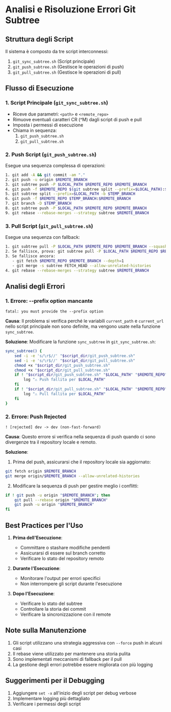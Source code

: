 # Analisi e Risoluzione Errori Git Subtree

## Struttura degli Script

Il sistema è composto da tre script interconnessi:

1. `git_sync_subtree.sh` (Script principale)
2. `git_push_subtree.sh` (Gestisce le operazioni di push)
3. `git_pull_subtree.sh` (Gestisce le operazioni di pull)

## Flusso di Esecuzione

### 1. Script Principale (`git_sync_subtree.sh`)
- Riceve due parametri: `<path>` e `<remote_repo>`
- Rimuove eventuali caratteri CR (^M) dagli script di push e pull
- Imposta i permessi di esecuzione
- Chiama in sequenza:
  1. `git_push_subtree.sh`
  2. `git_pull_subtree.sh`

### 2. Push Script (`git_push_subtree.sh`)
Esegue una sequenza complessa di operazioni:
```bash
1. git add -A && git commit -am "."
2. git push -u origin $REMOTE_BRANCH
3. git subtree push -P $LOCAL_PATH $REMOTE_REPO $REMOTE_BRANCH
4. git push -f $REMOTE_REPO $(git subtree split --prefix=$LOCAL_PATH):$REMOTE_BRANCH
5. git subtree split --prefix=$LOCAL_PATH -b $TEMP_BRANCH
6. git push -f $REMOTE_REPO $TEMP_BRANCH:$REMOTE_BRANCH
7. git branch -D $TEMP_BRANCH
8. git subtree push -P $LOCAL_PATH $REMOTE_REPO $REMOTE_BRANCH
9. git rebase --rebase-merges --strategy subtree $REMOTE_BRANCH
```

### 3. Pull Script (`git_pull_subtree.sh`)
Esegue una sequenza con fallback:
```bash
1. git subtree pull -P $LOCAL_PATH $REMOTE_REPO $REMOTE_BRANCH --squash
2. Se fallisce, prova: git subtree pull -P $LOCAL_PATH $REMOTE_REPO $REMOTE_BRANCH
3. Se fallisce ancora:
   - git fetch $REMOTE_REPO $REMOTE_BRANCH --depth=1
   - git merge -s subtree FETCH_HEAD --allow-unrelated-histories
4. git rebase --rebase-merges --strategy subtree $REMOTE_BRANCH
```

## Analisi degli Errori

### 1. Errore: --prefix option mancante
```
fatal: you must provide the --prefix option
```
**Causa**: Il problema si verifica perché le variabili `current_path` e `current_url` nello script principale non sono definite, ma vengono usate nella funzione `sync_subtree`.

**Soluzione**:
Modificare la funzione `sync_subtree` in `git_sync_subtree.sh`:
```bash
sync_subtree() {
    sed -i -e 's/\r$//' "$script_dir/git_push_subtree.sh"
    sed -i -e 's/\r$//' "$script_dir/git_pull_subtree.sh"
    chmod +x "$script_dir/git_push_subtree.sh"
    chmod +x "$script_dir/git_pull_subtree.sh"
    if ! "$script_dir/git_push_subtree.sh" "$LOCAL_PATH" "$REMOTE_REPO" ; then
        log "⚠️ Push fallita per $LOCAL_PATH"
    fi
    if ! "$script_dir/git_pull_subtree.sh" "$LOCAL_PATH" "$REMOTE_REPO" ; then
        log "⚠️ Pull fallita per $LOCAL_PATH"
    fi
}
```

### 2. Errore: Push Rejected
```
! [rejected] dev -> dev (non-fast-forward)
```
**Causa**: Questo errore si verifica nella sequenza di push quando ci sono divergenze tra il repository locale e remoto.

**Soluzione**:
1. Prima del push, assicurarsi che il repository locale sia aggiornato:
```bash
git fetch origin $REMOTE_BRANCH
git merge origin/$REMOTE_BRANCH --allow-unrelated-histories
```

2. Modificare la sequenza di push per gestire meglio i conflitti:
```bash
if ! git push -u origin "$REMOTE_BRANCH"; then
    git pull --rebase origin "$REMOTE_BRANCH"
    git push -u origin "$REMOTE_BRANCH"
fi
```

## Best Practices per l'Uso

1. **Prima dell'Esecuzione**:
   - Committare o stashare modifiche pendenti
   - Assicurarsi di essere sul branch corretto
   - Verificare lo stato del repository remoto

2. **Durante l'Esecuzione**:
   - Monitorare l'output per errori specifici
   - Non interrompere gli script durante l'esecuzione

3. **Dopo l'Esecuzione**:
   - Verificare lo stato del subtree
   - Controllare la storia dei commit
   - Verificare la sincronizzazione con il remote

## Note sulla Manutenzione

1. Gli script utilizzano una strategia aggressiva con `--force` push in alcuni casi
2. Il rebase viene utilizzato per mantenere una storia pulita
3. Sono implementati meccanismi di fallback per il pull
4. La gestione degli errori potrebbe essere migliorata con più logging

## Suggerimenti per il Debugging

1. Aggiungere `set -x` all'inizio degli script per debug verbose
2. Implementare logging più dettagliato
3. Verificare i permessi degli script 